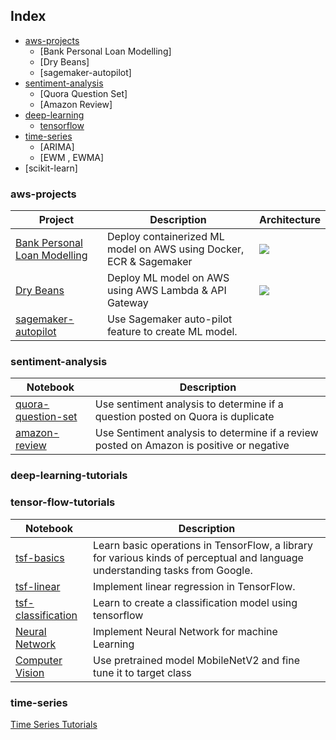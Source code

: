 ## Index


* [aws-projects](#aws-projects)
    * [Bank Personal Loan Modelling]
    * [Dry Beans]
    * [sagemaker-autopilot]
* [sentiment-analysis](#sentiment-analysis)
    * [Quora Question Set]
    * [Amazon Review]
* [deep-learning](#deep-learning-tutorials)
    * [tensorflow](#tensor-flow-tutorials)
* [time-series](#time-series)
    * [ARIMA]
    * [EWM , EWMA]
* [scikit-learn]

### aws-projects
| Project | Description | Architecture |
|--------------------------------------------------------------------------------------------------------------|---------------------------------------------------------------------------------------------------------------------|----------------------------------------------|
| [Bank Personal Loan Modelling](https://github.com/shaikh96arshad/AWS-Projects/tree/main/Bank%20Personal%20Loan%20Modelling) | Deploy containerized ML model on AWS using Docker, ECR & Sagemaker |<img src = "https://github.com/shaikh96arshad/AWS-Projects/blob/main/Bank%20Personal%20Loan%20Modelling/images/pipeline_img.png">|
| [Dry Beans](https://github.com/shaikh96arshad/AWS-Projects/tree/main/Dry%20Beans) | Deploy ML model on AWS using AWS Lambda & API Gateway |<img src = "https://github.com/shaikh96arshad/AWS-Projects/blob/main/Dry%20Beans/images/Architecture.png">|
| [sagemaker-autopilot](https://github.com/shaikh96arshad/AWS-Projects/tree/main/AWS%20Sagemaker%20autopilot) | Use Sagemaker auto-pilot feature to create ML model. |

### sentiment-analysis

| Notebook | Description |
|--------------------------------------------------------------------------------------------------------------|-------------------------------------------------------------------------------------------------------------------------------------------------------------------|
| [quora-question-set](https://github.com/shaikh96arshad/sentiment-analysis/blob/main/Amazon%20Fine%20Food%20Review/1.Amazon%20Fine%20Food%20Reviews.ipynb) | Use sentiment analysis to determine if a question posted on Quora is duplicate |
| [amazon-review](https://github.com/shaikh96arshad/sentiment-analysis/tree/main/Amazon%20Fine%20Food%20Review) | Use Sentiment analysis to determine if a review posted on Amazon is positive or negative |

### deep-learning-tutorials
### tensor-flow-tutorials
| Notebook | Description |
|--------------------------------------------------------------------------------------------------------------------------------------------|-----------------------------------------------------------------------------------------------------------------------------------------|
| [tsf-basics](https://github.com/shaikh96arshad/deep-learning/blob/main/tensor-flow/tf-basics.ipynb) | Learn basic operations in TensorFlow, a library for various kinds of perceptual and language understanding tasks from Google. |
| [tsf-linear](https://github.com/shaikh96arshad/deep-learning/blob/main/tensor-flow/tf-linearRegression.ipynb) | Implement linear regression in TensorFlow. |
| [tsf-classification](https://github.com/shaikh96arshad/deep-learning/blob/main/tensor-flow/tf-Classification.ipynb) | Learn to create a classification model using tensorflow |
| [Neural Network](https://github.com/shaikh96arshad/deep-learning/blob/main/tensor-flow/Neural%20Network.ipynb) | Implement Neural Network for machine Learning |
| [Computer Vision](https://github.com/shaikh96arshad/deep-learning/blob/main/tensor-flow/Computer%20Vision.ipynb) | Use pretrained model MobileNetV2 and fine tune it to target class |

### time-series
[Time Series Tutorials](https://github.com/shaikh96arshad/time-series)
